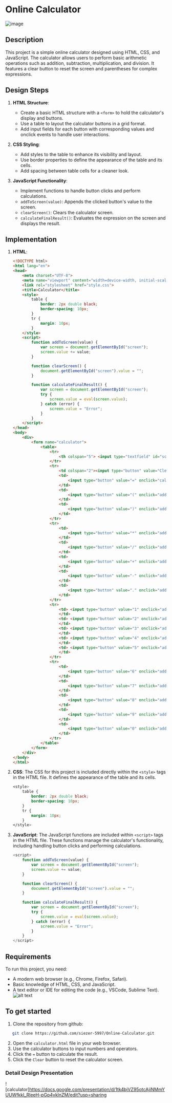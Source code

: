 # Online Calculator
![image](https://github.com/siezer-5997/Online-Calculator/blob/main/calculator.png?raw=true)
## Description
This project is a simple online calculator designed using HTML, CSS, and JavaScript. The calculator allows users to perform basic arithmetic operations such as addition, subtraction, multiplication, and division. It features a clear button to reset the screen and parentheses for complex expressions.

## Design Steps
1. **HTML Structure**:
   - Create a basic HTML structure with a `<form>` to hold the calculator's display and buttons.
   - Use a table to layout the calculator buttons in a grid format.
   - Add input fields for each button with corresponding values and onclick events to handle user interactions.

2. **CSS Styling**:
   - Add styles to the table to enhance its visibility and layout.
   - Use border properties to define the appearance of the table and its cells.
   - Add spacing between table cells for a cleaner look.

3. **JavaScript Functionality**:
   - Implement functions to handle button clicks and perform calculations.
   - `addToScreen(value)`: Appends the clicked button's value to the screen.
   - `clearScreen()`: Clears the calculator screen.
   - `calculateFinalResult()`: Evaluates the expression on the screen and displays the result.

## Implementation
1. **HTML**:
    ```html
    <!DOCTYPE html>
    <html lang="en">
    <head>
        <meta charset="UTF-8">
        <meta name="viewport" content="width=device-width, initial-scale=1.0">
        <link rel="stylesheet" href="style.css">
        <title>Calculator</title>
        <style>
            table {
                border: 2px double black;
                border-spacing: 10px;
            }
            tr {
                margin: 10px;
            }
        </style>
        <script>
            function addToScreen(value) {
                var screen = document.getElementById("screen");
                screen.value += value;
            }

            function clearScreen() {
                document.getElementById("screen").value = "";
            }

            function calculateFinalResult() {
                var screen = document.getElementById("screen");
                try {
                    screen.value = eval(screen.value);
                } catch (error) {
                    screen.value = "Error";
                }
            }
        </script>
    </head>
    <body>
        <div>
            <form name="calculator">
                <table>
                    <tr>
                        <th colspan="5"> <input type="textfield" id="screen" name="screen" value=""></th>
                    </tr>
                    <tr>
                        <td colspan="2"><input type="button" value="Clear" onclick="clearScreen()"></td>
                        <td> 
                            <input type="button" value="=" onclick="calculateFinalResult()">
                        </td>
                        <td> 
                            <input type="button" value="(" onclick="addToScreen('(')">
                        </td>
                        <td> 
                            <input type="button" value=")" onclick="addToScreen(')')">
                        </td>
                    </tr>
                    <tr>
                        <td> 
                            <input type="button" value="*" onclick="addToScreen('*')">
                        </td>
                        <td>
                            <input type="button" value="/" onclick="addToScreen('/')">
                        </td>
                        <td>
                            <input type="button" value="+" onclick="addToScreen('+')">
                        </td>
                        <td>
                            <input type="button" value="-" onclick="addToScreen('-')">
                        </td>
                        <td>
                            <input type="button" value="." onclick="addToScreen('.')">
                        </td>
                    </tr>
                    <tr>
                        <td> <input type="button" value="1" onclick="addToScreen('1')">
                        </td>
                        <td> <input type="button" value="2" onclick="addToScreen('2')">
                        </td>
                        <td> <input type="button" value="3" onclick="addToScreen('3')">
                        </td>
                        <td> <input type="button" value="4" onclick="addToScreen('4')">
                        </td>
                        <td> <input type="button" value="5" onclick="addToScreen('5')">
                        </td>
                    </tr>
                    <tr>
                        <td> 
                            <input type="button" value="6" onclick="addToScreen('6')">
                        </td>
                        <td>            
                            <input type="button" value="7" onclick="addToScreen('7')">
                        </td>
                        <td>            
                            <input type="button" value="8" onclick="addToScreen('8')">
                        </td>
                        <td>            
                            <input type="button" value="9" onclick="addToScreen('9')">
                        </td>
                        <td>
                            <input type="button" value="0" onclick="addToScreen('0')">
                        </td>
                    </tr>
                </table>
            </form>
        </div>
    </body>
    </html>
    ```

2. **CSS**:
    The CSS for this project is included directly within the `<style>` tags in the HTML file. It defines the appearance of the table and its cells.
    ```css
    <style>
        table {
            border: 2px double black;
            border-spacing: 10px;
        }
        tr {
            margin: 10px;
        }
    </style>
    ```

3. **JavaScript**:
    The JavaScript functions are included within `<script>` tags in the HTML file. These functions manage the calculator's functionality, including handling button clicks and performing calculations.
    ```Javascript
    <script>
        function addToScreen(value) {
            var screen = document.getElementById("screen");
            screen.value += value;
        }

        function clearScreen() {
            document.getElementById("screen").value = "";
        }

        function calculateFinalResult() {
            var screen = document.getElementById("screen");
            try {
                screen.value = eval(screen.value);
            } catch (error) {
                screen.value = "Error";
            }
        }
    </script>
    ```

## Requirements
To run this project, you need:
- A modern web browser (e.g., Chrome, Firefox, Safari).
- Basic knowledge of HTML, CSS, and JavaScript.
- A text editor or IDE for editing the code (e.g., VSCode, Sublime Text).
![alt text](image.png)

## To get started
1. Clone the repository from github:
```sh
   git clone https://github.com/siezer-5997/Online-Calculator.git
   ```
2. Open the `calculator.html` file in your web browser.
2. Use the calculator buttons to input numbers and operators.
3. Click the `=` button to calculate the result.
4. Click the `Clear` button to reset the calculator screen.

### Detail Design Presentation
![calculator]https://docs.google.com/presentation/d/1tk4bjVZ95otcAjiNMmYUUWfkkI_RleeH-pGp4vklnZM/edit?usp=sharing


